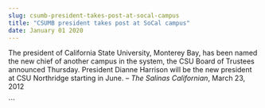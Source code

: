 ```yaml
---
slug: csumb-president-takes-post-at-socal-campus
title: "CSUMB president takes post at SoCal campus"
date: January 01 2020
---
```


 
<p>
  The president of California State University, Monterey Bay, has been named the
  new chief of another campus in the system, the CSU Board of Trustees announced
  Thursday. President Dianne Harrison will be the new president at CSU
  Northridge starting in June. – <em>The Salinas Californian</em>, March 23,
  2012
</p>
```
